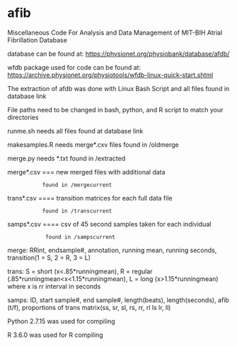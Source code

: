 # afib
Miscellaneous Code For Analysis and Data Management of MIT-BIH Atrial Fibrillation Database


database can be found at: https://physionet.org/physiobank/database/afdb/


wfdb package used for code can be found at: https://archive.physionet.org/physiotools/wfdb-linux-quick-start.shtml

The extraction of afdb was done with Linux Bash Script and all files found in database link


File paths need to be changed in bash, python, and R script to match your directories

runme.sh needs all files found at database link

makesamples.R needs merge\*.cxv files found in /oldmerge


merge.py needs \*.txt found in /extracted


merge*.csv === new merged files with additional data
               
               found in /mergecurrent


trans*.csv ==== transition matrices for each full data file

               found in /transcurrent


samps*.csv ==== csv of 45 second samples taken for each individual

                found in /sampscurrent

merge: RRint, endsample#, annotation, running mean, running seconds, transition(1 = S, 2 = R, 3 = L)


trans: S = short (x<.85\*runningmean), R = regular (.85\*runningmean<x<1.15\*runningmean), L = long (x>1.15\*runningmean)
        where x is rr interval in seconds
        
        
samps: ID, start sample#, end sample#, length(beats), length(seconds), afib (t/f), proportions of trans matrix(ss, sr, sl, rs, rr, rl ls lr, ll)




Python 2.7.15 was used for compiling


R 3.6.0 was used for R compiling
